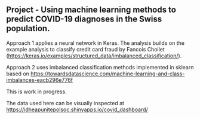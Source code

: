 ## Project - Using machine learning methods to predict COVID-19 diagnoses in the Swiss population.

Approach 1 applies a neural network in Keras. The analysis builds on the example analysis to classify credit card fraud by Fancois Chollet (https://keras.io/examples/structured_data/imbalanced_classification/).

Approach 2 uses imbalanced classification methods implemented in sklearn based on https://towardsdatascience.com/machine-learning-and-class-imbalances-eacb296e776f

This is work in progress.

The data used here can be visually inspected at https://idheapunitepolsoc.shinyapps.io/covid_dashboard/
